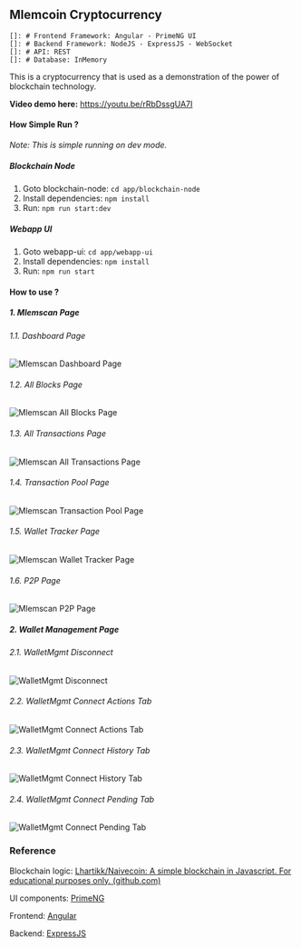 ## Mlemcoin Cryptocurrency

    []: # Frontend Framework: Angular - PrimeNG UI
    []: # Backend Framework: NodeJS - ExpressJS - WebSocket
    []: # API: REST
    []: # Database: InMemory

This is a cryptocurrency that is used as a
demonstration of the power of blockchain technology.

**Video demo here:** https://youtu.be/rRbDssgUA7I

#### How Simple Run ?

*Note: This is simple running on dev mode.*

##### Blockchain Node

1. Goto blockchain-node: `cd app/blockchain-node`
2. Install dependencies: `npm install`
3. Run: `npm run start:dev`

##### Webapp UI

1. Goto webapp-ui: `cd app/webapp-ui`
2. Install dependencies: `npm install`
3. Run: `npm run start`

#### How to use ?

##### 1. Mlemscan Page

###### 1.1. Dashboard Page

![Mlemscan Dashboard Page](README.assets/mlemscan-dashboard.png)

###### 1.2. All Blocks Page

![Mlemscan All Blocks Page](README.assets/mlemscan-all-blocks.png)

###### 1.3. All Transactions Page

![Mlemscan All Transactions Page](README.assets/mlemscan-all-transactions.png)

###### 1.4. Transaction Pool Page

![Mlemscan Transaction Pool Page](README.assets/mlemscan-transaction-pool.png)

###### 1.5. Wallet Tracker Page

![Mlemscan Wallet Tracker Page](README.assets/mlemscan-wallet-tracker.png)

###### 1.6. P2P Page

![Mlemscan P2P Page](README.assets/mlemscan-p2p.png)

##### 2. Wallet Management Page

###### 2.1. WalletMgmt Disconnect

![WalletMgmt Disconnect](README.assets/walletmgmt-disconnect.png)

###### 2.2. WalletMgmt Connect Actions Tab

![WalletMgmt Connect Actions Tab](README.assets/walletmgmt-connect-actions-tab.png)

###### 2.3. WalletMgmt Connect History Tab

![WalletMgmt Connect History Tab](README.assets/walletmgmt-connect-history-tab.png)

###### 2.4. WalletMgmt Connect Pending Tab

![WalletMgmt Connect Pending Tab](README.assets/walletmgmt-connect-pending-tab.png)

### Reference

Blockchain
logic: [Lhartikk/Naivecoin: A simple blockchain in Javascript. For educational purposes only. (github.com)](https://github.com/lhartikk/naivecoin)

UI components: [PrimeNG](https://www.primefaces.org/primeng/)

Frontend: [Angular](https://angular.io/)

Backend: [ExpressJS](https://expressjs.com/)
